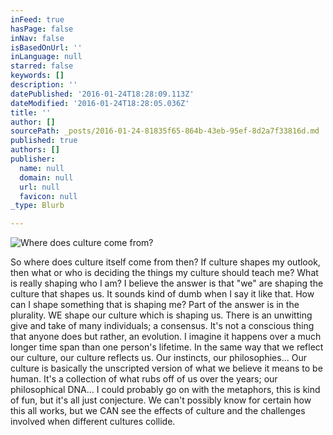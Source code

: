 ```yaml
---
inFeed: true
hasPage: false
inNav: false
isBasedOnUrl: ''
inLanguage: null
starred: false
keywords: []
description: ''
datePublished: '2016-01-24T18:28:09.113Z'
dateModified: '2016-01-24T18:28:05.036Z'
title: ''
author: []
sourcePath: _posts/2016-01-24-81835f65-864b-43eb-95ef-8d2a7f33816d.md
published: true
authors: []
publisher:
  name: null
  domain: null
  url: null
  favicon: null
_type: Blurb

---
```

![Where does culture come from?](https://s3-us-west-2.amazonaws.com/the-grid-img/p/9494eef248ba549694c16e59df8de546e6cfbc36.jpg)

So where does culture itself come from then? If culture shapes my outlook, then what or who is deciding the things my culture should teach me? What is really shaping who I am?  I believe the answer is that "we" are shaping the culture that shapes us. It sounds kind of dumb when I say it like that. How can I shape something that is shaping me? Part of the answer is in the plurality. WE shape our culture which is shaping us. There is an unwitting give and take of many individuals; a consensus. It's not a conscious thing that anyone does but rather, an evolution. I imagine it happens over a much longer time span than one person's lifetime.  In the same way that we reflect our culture, our culture reflects us. Our instincts, our philosophies... Our culture is basically the unscripted version of what we believe it means to be human. It's a collection of what rubs off of us over the years; our philosophical DNA...  I could probably go on with the metaphors,  this is kind of fun, but it's all just conjecture. We can't possibly know for certain how this all works, but we CAN see the effects of culture and the challenges involved when different cultures collide.